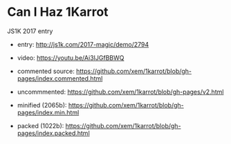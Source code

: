 Can I Haz 1Karrot
===

JS1K 2017 entry

- entry: http://js1k.com/2017-magic/demo/2794

- video: https://youtu.be/Ai3IJGfBBWQ

- commented source: https://github.com/xem/1karrot/blob/gh-pages/index.commented.html

- uncommmented: https://github.com/xem/1karrot/blob/gh-pages/v2.html

- minified (2065b): https://github.com/xem/1karrot/blob/gh-pages/index.min.html

- packed (1022b): https://github.com/xem/1karrot/blob/gh-pages/index.packed.html

